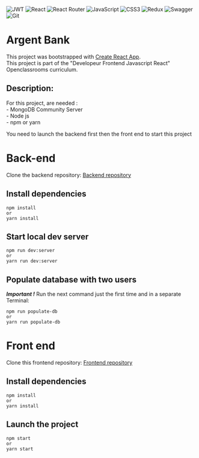 ![JWT](https://img.shields.io/badge/JWT-black?style=for-the-badge&logo=JSON%20web%20tokens)
![React](https://img.shields.io/badge/react-%2320232a.svg?style=for-the-badge&logo=react&logoColor=%2361DAFB)
![React Router](https://img.shields.io/badge/React_Router-CA4245?style=for-the-badge&logo=react-router&logoColor=white)
![JavaScript](https://img.shields.io/badge/javascript-%23323330.svg?style=for-the-badge&logo=javascript&logoColor=%23F7DF1E)
![CSS3](https://img.shields.io/badge/css3-%231572B6.svg?style=for-the-badge&logo=css3&logoColor=white)
![Redux](https://img.shields.io/badge/redux-%23593d88.svg?style=for-the-badge&logo=redux&logoColor=white)
![Swagger](https://img.shields.io/badge/-Swagger-%23Clojure?style=for-the-badge&logo=swagger&logoColor=white)
![Git](https://img.shields.io/badge/git-%23F05033.svg?style=for-the-badge&logo=git&logoColor=white)


# Argent Bank

This project was bootstrapped with [Create React App](https://github.com/facebook/create-react-app).\
This project is part of the "Developeur Frontend Javascript React" Openclassrooms curriculum.

## Description:
For this project, are needed :\
    -  MongoDB Community Server\
    -  Node js\
    -  npm or yarn

You need to launch the backend first then the front end to start this project

# Back-end

Clone the backend repository: [Backend repository](https://github.com/OpenClassrooms-Student-Center/Project-10-Bank-API)
## Install dependencies
````
npm install
or
yarn install
````

## Start local dev server
````
npm run dev:server
or 
yarn run dev:server
````

## Populate database with two users

***Important !***
Run the next command just the first time and in a separate Terminal:
````
npm run populate-db
or
yarn run populate-db
````

# Front end
Clone this frontend repository: [Frontend repository](https://github.com/Nekochan977/Project-13-Bank-API-frontend)

## Install dependencies
````
npm install
or
yarn install
````
## Launch the project
````
npm start
or
yarn start
````
